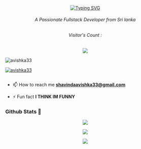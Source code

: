 <div align="center">
<a href="https://youtube.com/c/Nazedev">
    <img
        src="https://readme-typing-svg.herokuapp.com?font=ShadowsIntoLightsize=50&duration=5500&color=f7078&background=FF673200&center=true&vCenter=true&lines=Hello,+I+am+Avishka_Shavinda;Welcome+to+my+GitHub+❄️"
            alt="Typing SVG"
        />
    </a>
</p>
</div>

<h6 align="center">A Passionate Fullstack Developer from Sri lanka</h6>


<h6 align="center">Visitor's Count :</h6>
<p align="center"><img src="https://count.getloli.com/get/@avishka33-github-readme?theme=rule34" /></p>
<p align="center">



<p align="left"> <img src="https://komarev.com/ghpvc/?username=avishka33&label=Profile%20views&color=0e75b6&style=flat" alt="avishka33" /> </p>

<p align="left"> <a href="https://github.com/ryo-ma/github-profile-trophy"><img src="https://github-profile-trophy.vercel.app/?username=avishka33" alt="avishka33" /></a> </p>

<p align="left"> <a href="https://twitter.com/" target="blank"><img src="https://img.shields.io/twitter/follow/?logo=twitter&style=for-the-badge" alt="" /></a> </p>

- 📫 How to reach me **shavindaavishka33@gmail.com**

- ⚡ Fun fact **I THINK IM FUNNY**
### Github Stats 🚀

<p align="center"><a href="https://github.com/avishka33"><img src="https://github-readme-stats.vercel.app/api?username=avishka33&show_icons=true&theme=chartreuse-dark"></a></p>
<p align="center"><a href="https://github.com/avishka33"><img src="https://streak-stats.demolab.com/?user=nasedev&theme=chartreuse-dark"></a></p>
<p align="center"><a href="https://github.com/avishka33"><img src="https://github-readme-stats.vercel.app/api/top-langs/?username=avishka33&theme=chartreuse-dark&layout=compact"></a></p> 
